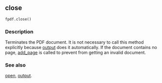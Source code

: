 ## close ##

```python
fpdf.close()
```

### Description ###

Terminates the PDF document. It is not necessary to call this method explicitly because [output](Output.md) does it automatically. 
If the document contains no page, [add_page](AddPage.md) is called to prevent from getting an invalid document.


### See also ###

[open](Open.md), [output](Output.md).
